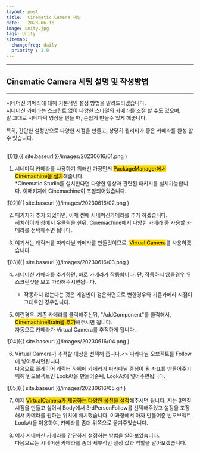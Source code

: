 ```yaml
---
layout: post
title:  Cinematic Camera 세팅
date:   2023-06-16
image: unity.jpg
tags: Unity
sitemap:
  changefreq: daily
  priority : 1.0
---
```




---
## Cinematic Camera 세팅 설명 및 작성방법
---

시네머신 카메라에 대해 기본적인 설정 방법을 알려드리겠습니다.<br> 
시네머신 카메라는 스크립트 없이 다양한 스타일의 카메라를 조절 할 수도 있으며,<br> 
말 그대로 시네마틱 영상을 만들 때, 손쉽게 만들수 있게 해줍니다.<br> 

특히, 간단한 설정만으로 다양한 시점을 만들고, 상당히 퀄리티가 좋은 카메라를 완성 할 수 있습니다.<br> 

<br>
![01]({{ site.baseurl }}/images/20230616/01.png )
<br>

1. 시네마틱 카메라를 사용하기 위해선 가장먼저 <mark style='background-color: #ffd700'> PackageManager에서 Cinemachine을 설치</mark>해줍니다.<br> *Cinematic Studio를 설치한다면 다양한 영상과 관련된 패키지를 설치가능합니다. 이패키지에 Cinemachine이 포함되어있습니다.<br> 

![02]({{ site.baseurl }}/images/20230616/02.png )

2. 패키지가 추가 되었다면, 이제 씬에 시네머신카메라를 추가 하겠습니다.<br> 히치하이키 창에서 우클릭을 한뒤, Cinemachine에서 다양한 카메라 중 사용할 카메라를 선택해주면 됩니다.<br> 

3. 여기서는 캐릭터를 따라다닐 카메라를 만들것이므로, <mark style='background-color: #ffd700'> Virtual Camera</mark>를 사용하겠습니다.<br> 

![03]({{ site.baseurl }}/images/20230616/03.png )

4. 시네머신 카메라를 추가하면, 바로 카메라가 작동합니다. 단, 작동하지 않을경우 위 스크린샷을 보고 따라해주시면됩니다.
    - 작동하지 않는다는 것은 게임씬이 검은화면으로 변한경우와 기존카메라 시점이 그대로인 경우입니다.<br> 

5. 이런경우, 기존 카메라를 클릭해주신뒤, "AddComponent"를 클릭해서, <mark style='background-color: #ffd700'> CinemachineBrain을 추가</mark>해주시면 됩니다.<br> 자동으로 카메라가 Virtual Camera를 추적하게 됩니다. <br> 

![04]({{ site.baseurl }}/images/20230616/04.png )

6. Virtual Camera가 추적할 대상을 선택해 줍니다.<> 따라다닐 오브젝트를 Follow에 넣어주시면됩니다.<br> 다음으로 플레이어 캐릭터 하위에 카메라가 따라다닐 중심이 될 좌표를 만들어주기 위해 빈오브젝트인 LookAt을 만들어준뒤, LookAt에 넣어주면됩니다.<br> 

![05]({{ site.baseurl }}/images/20230616/05.gif )

7. 이제 <mark style='background-color: #ffd700'> VirtualCamera가 제공하는 다양한 옵션을 설정</mark>해주시면 됩니다. 저는 3인칭시점을 만들고 싶어서 Body에서 3rdPersonFollow를 선택해주었고 설정을 조정해서 카메라를 원하는 위치에 배치했습니다. 이과정에서 아까 만들어준 빈오브젝트 LookAt을 이용하여, 카메라를 좀더 위쪽으로 옮겨주었습니다.<br> 

8. 이제 시네머신 카메라를 간단하게 설정하는 방법을 알아보았습니다.<br> 다음으로는 시네머신 카메라를 좀더 세부적인 설정 값과 역할을 알아보겠습니다.